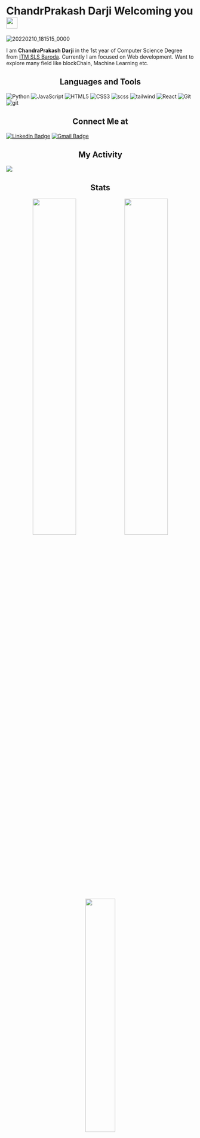 # ChandrPrakash Darji Welcoming you  <img src="https://raw.githubusercontent.com/aemmadi/aemmadi/master/wave.gif" width="30px" height='30px'>

![20220210_181515_0000](https://user-images.githubusercontent.com/93640141/154883570-4886fb9e-8a31-4eae-bd99-5f4b70d9c44b.png)

I am **ChandraPrakash Darji** in the 1st year of Computer Science Degree from [ITM SLS Baroda](https://www.itmbu.ac.in/).  Currently I am focused on Web development. Want to explore many field like blockChain, Machine Learning etc.

<h2 align="center">Languages and Tools</h2>

![Python](https://img.shields.io/badge/-Python-black?style=flat-square&logo=Python)
![JavaScript](https://img.shields.io/badge/-JavaScript-black?style=flat-square&logo=javascript)
![HTML5](https://img.shields.io/badge/-HTML5-E34F26?style=flat-square&logo=html5&logoColor=white)
![CSS3](https://img.shields.io/badge/-CSS3-1572B6?style=flat-square&logo=css3)
![scss](https://img.shields.io/badge/-scss-007ACC?style=flat-square&logo=scss)
![tailwind](https://img.shields.io/badge/-Tailwind-black?style=flat-square&logo=tailwind)
![React](https://img.shields.io/badge/-React-black?style=flat-square&logo=react)
![Git](https://img.shields.io/badge/-Git-black?style=flat-square&logo=git)
![git](https://img.shields.io/badge/GitHub%20Pages-%23327FC7.svg?logo=github&logoColor=white)


<h2 align="center">Connect Me at</h2>

[![Linkedin Badge](https://img.shields.io/badge/-Chandra%20Prakash-blue?style=flat-square&logo=Linkedin&logoColor=white&link=https://www.linkedin.com/in/chandra-prakash-6065b2224/)](https://www.linkedin.com/in/chandra-prakash-6065b2224/)
[![Gmail Badge](https://img.shields.io/badge/-prakashchandra37863786@gmail.com-c14438?style=flat-square&logo=Gmail&logoColor=white&link=mailto:mailto:prakashchandra3786@gmail.comm)](mailto:prakashchandra3786@gmail.comm)


<h2 align="center">My Activity</h2>
<img src="https://activity-graph.herokuapp.com/graph?username=Chandraprakash-darji&bg_color=0f2d3d&color=1cadfb&line=1cadfb&point=1cadfb&area=true&hide_border=true">



<h2 align="center">Stats</h2>
<p align="center">
  <img width="48%" src="https://github-readme-stats.vercel.app/api?username=Chandraprakash-darji&show_icons=true&theme=tokyonight" />
  <img width="48%" src="https://github-readme-streak-stats.herokuapp.com/?user=Chandraprakash-darji&theme=tokyonight" />
   <img width="40%" src="https://github-readme-stats.vercel.app/api/top-langs/?username=Chandraprakash-Darji&theme=tokyonight" />
</p>
